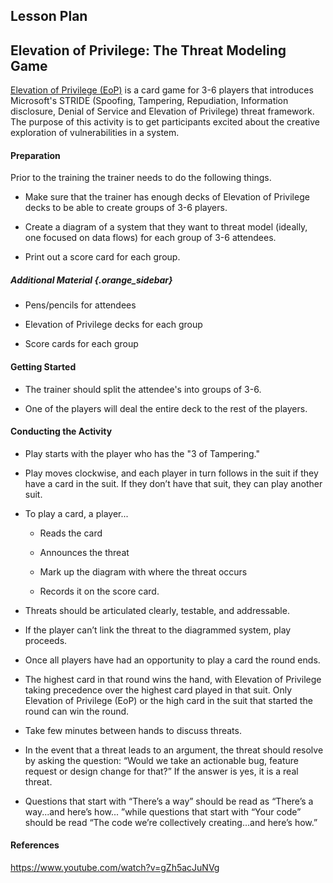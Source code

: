 
## Lesson Plan

## Elevation of Privilege: The Threat Modeling Game

[Elevation of Privilege (EoP)](http://www.microsoft.com/security/sdl/adopt/eop.aspx) is a card game for 3-6 players that introduces Microsoft's STRIDE (Spoofing, Tampering, Repudiation, Information disclosure, Denial of Service and Elevation of Privilege) threat framework. The purpose of this activity is to get participants excited about the creative exploration of vulnerabilities in a system.

#### Preparation

Prior to the training the trainer needs to do the following things.

  * Make sure that the trainer has enough decks of Elevation of Privilege decks to be able to create groups of 3-6 players.
  
  * Create a diagram of a system that they want to threat model (ideally, one focused on data flows) for each group of 3-6 attendees.

  * Print out a score card for each group.

##### Additional Material {.orange_sidebar}

  * Pens/pencils for attendees
  
  * Elevation of Privilege decks for each group

  * Score cards for each group

#### Getting Started

  * The trainer should split the attendee's into groups of 3-6.
  
  * One of the players will deal the entire deck to the rest of the players.

#### Conducting the Activity

  * Play starts with the player who has the "3 of Tampering."

  * Play moves clockwise, and each player in turn follows in the suit if they have a card in the suit. If they don’t have that suit, they can play another suit.

  * To play a card, a player...
  
    * Reads the card
	
	* Announces the threat
	
	* Mark up the diagram with where the threat occurs
	
	* Records it on the score card.
	
  * Threats should be articulated clearly, testable, and addressable.

  * If the player can’t link the threat to the diagrammed system, play proceeds.

  * Once all players have had an opportunity to play a card the round ends.

  * The highest card in that round wins the hand, with Elevation of Privilege taking precedence over the highest card played in that suit. Only Elevation of Privilege (EoP) or the high card in the suit that started the round can win the round.

  * Take few minutes between hands to discuss threats.

  * In the event that a threat leads to an argument, the threat should resolve by asking the question: “Would we take an actionable bug, feature request or design change for that?” If the answer is yes, it is a real threat.

  * Questions that start with “There’s a way” should be read as “There’s a way...and here’s how... ”while questions that start with “Your code” should be read “The code we’re collectively creating...and here’s how.”

#### References

https://www.youtube.com/watch?v=gZh5acJuNVg
